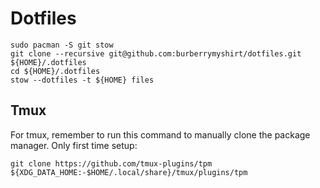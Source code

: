 # Dotfiles

``` [shell]
sudo pacman -S git stow
git clone --recursive git@github.com:burberrymyshirt/dotfiles.git ${HOME}/.dotfiles
cd ${HOME}/.dotfiles
stow --dotfiles -t ${HOME} files
```

## Tmux

For tmux, remember to run this command to manually clone the package manager. Only first time setup:

``` [shell]
git clone https://github.com/tmux-plugins/tpm ${XDG_DATA_HOME:-$HOME/.local/share}/tmux/plugins/tpm
```
